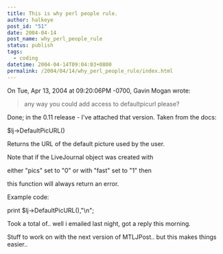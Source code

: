 ```yaml
---
title: This is why perl people rule.
author: halkeye
post_id: "51"
date: 2004-04-14
post_name: why_perl_people_rule
status: publish
tags:
  - coding
datetime: 2004-04-14T09:04:03+0800
permalink: /2004/04/14/why_perl_people_rule/index.html
---
```


On Tue, Apr 13, 2004 at 09:20:06PM -0700, Gavin Mogan wrote:  

> any way you could add access to defaultpicurl please?

Done; in the 0.11 release - I've attached that version. Taken from the docs:  

 $lj->DefaultPicURL()  

 Returns the URL of the default picture used by the user.  

 Note that if the LiveJournal object was created with  

 either "pics" set to "0" or with "fast" set to "1" then  

 this function will always return an error.

 Example code:  

 print $lj->DefaultPicURL(),"\n";

Took a total of.. well i emailed last night, got a reply this morning.

Stuff to work on with the next version of MTLJPost.. but this makes things easier..
